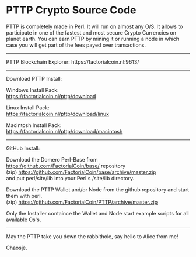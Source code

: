 # PTTP Crypto Source Code

PTTP is completely made in Perl. It will run on almost any O/S.
It allows to participate in one of the fastest and most secure Crypto Currencies on planet earth.
You can earn PTTP by mining it or running a node in which case you will get part of the fees payed over transactions.

<hr>
PTTP Blockchain Explorer: https://factorialcoin.nl:9613/

<hr>
Download PTTP Install:

Windows Install Pack:
<br>https://factorialcoin.nl/pttp/download

Linux Install Pack:
<br>https://factorialcoin.nl/pttp/download/linux

Macintosh Install Pack:
<br>https://factorialcoin.nl/pttp/download/macintosh

<hr>
GitHub Install:

Download the Domero Perl-Base from https://github.com/FactorialCoin/base/ repository
<br>(zip) https://github.com/FactorialCoin/base/archive/master.zip
<br>and put perl/site/lib into your Perl's /site/lib directory.

Download the PTTP Wallet and/or Node from the github repository and start them with perl. 
<br>(zip) https://github.com/FactorialCoin/PTTP/archive/master.zip

Only the Installer containce the Wallet and Node start example scripts for all available Os's.

<hr>

May the PTTP take you down the rabbithole, say hello to Alice from me!

Chaosje.
